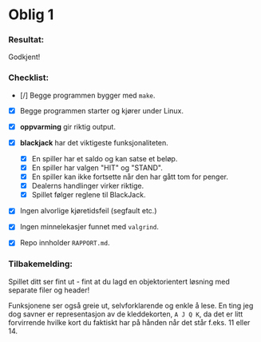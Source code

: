 # Oblig 1

### Resultat: 
Godkjent!


### Checklist:
* [/] Begge programmen bygger med `make`.
* [x] Begge programmen starter og kjører under Linux.
* [x] **oppvarming** gir riktig output.
* [x] **blackjack** har det viktigeste funksjonaliteten.
	* [x] En spiller har et saldo og kan satse et beløp.
	* [x] En spiller har valgen "HIT" og "STAND".
	* [x] En spiller kan ikke fortsette når den har gått tom for penger.
	* [x] Dealerns handlinger virker riktige.
	* [x] Spillet følger reglene til BlackJack.
* [x] Ingen alvorlige kjøretidsfeil (segfault etc.)
* [x] Ingen minnelekasjer funnet med `valgrind`.
* [x] Repo innholder `RAPPORT.md`.



### Tilbakemelding:

Spillet ditt ser fint ut - fint at du lagd en objektorientert løsning med separate filer og header!

Funksjonene ser også greie ut, selvforklarende og enkle å lese. En ting jeg dog savner er representasjon av de kleddekorten, `A J Q K`, da det er litt forvirrende hvilke kort du faktiskt har på hånden når det står f.eks. 11 eller 14.